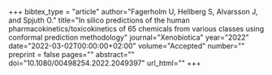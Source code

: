 +++
bibtex_type = "article"
author="Fagerholm U, Hellberg S, Alvarsson J, and Spjuth O."
title="In silico predictions of the human pharmacokinetics/toxicokinetics of 65 chemicals from various classes using conformal prediction methodology"
journal="Xenobiotica"
year="2022"
date="2022-03-02T00:00:00+02:00"
volume="Accepted"
number=""
preprint = false
pages=""
abstract=""
doi="10.1080/00498254.2022.2049397"
url_html=""
+++
